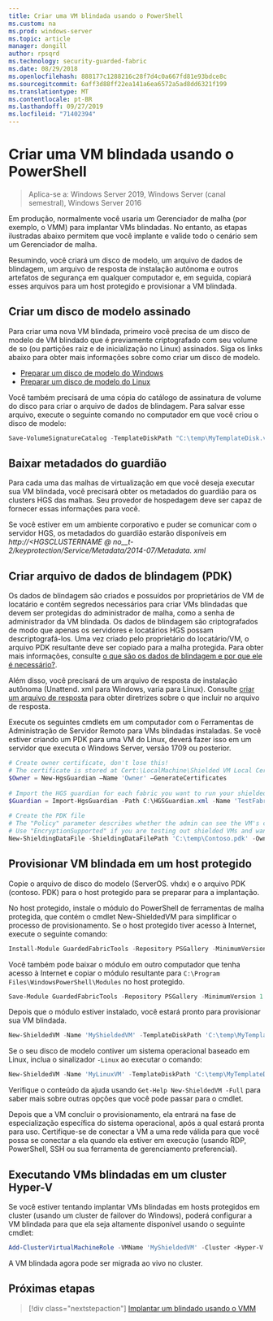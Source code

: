 ```yaml
---
title: Criar uma VM blindada usando o PowerShell
ms.custom: na
ms.prod: windows-server
ms.topic: article
manager: dongill
author: rpsqrd
ms.technology: security-guarded-fabric
ms.date: 08/29/2018
ms.openlocfilehash: 888177c1288216c28f7d4c0a667fd81e93bdce8c
ms.sourcegitcommit: 6aff3d88ff22ea141a6ea6572a5ad8dd6321f199
ms.translationtype: MT
ms.contentlocale: pt-BR
ms.lasthandoff: 09/27/2019
ms.locfileid: "71402394"
---
```

# <a name="create-a-shielded-vm-using-powershell"></a>Criar uma VM blindada usando o PowerShell

>Aplica-se a: Windows Server 2019, Windows Server (canal semestral), Windows Server 2016

Em produção, normalmente você usaria um Gerenciador de malha (por exemplo, o VMM) para implantar VMs blindadas. No entanto, as etapas ilustradas abaixo permitem que você implante e valide todo o cenário sem um Gerenciador de malha.

Resumindo, você criará um disco de modelo, um arquivo de dados de blindagem, um arquivo de resposta de instalação autônoma e outros artefatos de segurança em qualquer computador e, em seguida, copiará esses arquivos para um host protegido e provisionar a VM blindada.

## <a name="create-a-signed-template-disk"></a>Criar um disco de modelo assinado

Para criar uma nova VM blindada, primeiro você precisa de um disco de modelo de VM blindado que é previamente criptografado com seu volume de so (ou partições raiz e de inicialização no Linux) assinados.
Siga os links abaixo para obter mais informações sobre como criar um disco de modelo.

- [Preparar um disco de modelo do Windows](guarded-fabric-create-a-shielded-vm-template.md)
- [Preparar um disco de modelo do Linux](guarded-fabric-create-a-linux-shielded-vm-template.md)

Você também precisará de uma cópia do catálogo de assinatura de volume do disco para criar o arquivo de dados de blindagem.
Para salvar esse arquivo, execute o seguinte comando no computador em que você criou o disco de modelo:

```powershell
Save-VolumeSignatureCatalog -TemplateDiskPath "C:\temp\MyTemplateDisk.vhdx" -VolumeSignatureCatalogPath "C:\temp\MyTemplateDiskCatalog.vsc"
```

## <a name="download-guardian-metadata"></a>Baixar metadados do guardião

Para cada uma das malhas de virtualização em que você deseja executar sua VM blindada, você precisará obter os metadados do guardião para os clusters HGS das malhas.
Seu provedor de hospedagem deve ser capaz de fornecer essas informações para você.

Se você estiver em um ambiente corporativo e puder se comunicar com o servidor HGS, os metadados do guardião estarão disponíveis em *http://\<HGSCLUSTERNAME @ no__t-2/keyprotection/Service/Metadata/2014-07/Metadata. xml*

## <a name="create-shielding-data-pdk-file"></a>Criar arquivo de dados de blindagem (PDK)

Os dados de blindagem são criados e possuídos por proprietários de VM de locatário e contêm segredos necessários para criar VMs blindadas que devem ser protegidas do administrador de malha, como a senha de administrador da VM blindada.
Os dados de blindagem são criptografados de modo que apenas os servidores e locatários HGS possam descriptografá-los.
Uma vez criado pelo proprietário do locatário/VM, o arquivo PDK resultante deve ser copiado para a malha protegida.
Para obter mais informações, consulte [o que são os dados de blindagem e por que ele é necessário?](guarded-fabric-and-shielded-vms.md#what-is-shielding-data-and-why-is-it-necessary).

Além disso, você precisará de um arquivo de resposta de instalação autônoma (Unattend. xml para Windows, varia para Linux). Consulte [criar um arquivo de resposta](guarded-fabric-tenant-creates-shielding-data.md#create-an-answer-file) para obter diretrizes sobre o que incluir no arquivo de resposta.

Execute os seguintes cmdlets em um computador com o Ferramentas de Administração de Servidor Remoto para VMs blindadas instaladas.
Se você estiver criando um PDK para uma VM do Linux, deverá fazer isso em um servidor que executa o Windows Server, versão 1709 ou posterior.

 
```powershell
# Create owner certificate, don't lose this!
# The certificate is stored at Cert:\LocalMachine\Shielded VM Local Certificates
$Owner = New-HgsGuardian –Name 'Owner' –GenerateCertificates
 
# Import the HGS guardian for each fabric you want to run your shielded VM
$Guardian = Import-HgsGuardian -Path C:\HGSGuardian.xml -Name 'TestFabric'
 
# Create the PDK file
# The "Policy" parameter describes whether the admin can see the VM's console or not
# Use "EncryptionSupported" if you are testing out shielded VMs and want to debug any issues during the specialization process
New-ShieldingDataFile -ShieldingDataFilePath 'C:\temp\Contoso.pdk' -Owner $Owner –Guardian $guardian –VolumeIDQualifier (New-VolumeIDQualifier -VolumeSignatureCatalogFilePath 'C:\temp\MyTemplateDiskCatalog.vsc' -VersionRule Equals) -WindowsUnattendFile 'C:\unattend.xml' -Policy Shielded
```
    
## <a name="provision-shielded-vm-on-a-guarded-host"></a>Provisionar VM blindada em um host protegido
Copie o arquivo de disco do modelo (ServerOS. vhdx) e o arquivo PDK (contoso. PDK) para o host protegido para se preparar para a implantação.

No host protegido, instale o módulo do PowerShell de ferramentas de malha protegida, que contém o cmdlet New-ShieldedVM para simplificar o processo de provisionamento. Se o host protegido tiver acesso à Internet, execute o seguinte comando:

```powershell
Install-Module GuardedFabricTools -Repository PSGallery -MinimumVersion 1.0.0
```

Você também pode baixar o módulo em outro computador que tenha acesso à Internet e copiar o módulo resultante para `C:\Program Files\WindowsPowerShell\Modules` no host protegido.

```powershell
Save-Module GuardedFabricTools -Repository PSGallery -MinimumVersion 1.0.0 -Path C:\temp\
```

Depois que o módulo estiver instalado, você estará pronto para provisionar sua VM blindada.

```powershell
New-ShieldedVM -Name 'MyShieldedVM' -TemplateDiskPath 'C:\temp\MyTemplateDisk.vhdx' -ShieldingDataFilePath 'C:\temp\Contoso.pdk' -Wait
```

Se o seu disco de modelo contiver um sistema operacional baseado em Linux, inclua o sinalizador `-Linux` ao executar o comando:

```powershell
New-ShieldedVM -Name 'MyLinuxVM' -TemplateDiskPath 'C:\temp\MyTemplateDisk.vhdx' -ShieldingDataFilePath 'C:\temp\Contoso.pdk' -Wait -Linux
```

Verifique o conteúdo da ajuda usando `Get-Help New-ShieldedVM -Full` para saber mais sobre outras opções que você pode passar para o cmdlet.

Depois que a VM concluir o provisionamento, ela entrará na fase de especialização específica do sistema operacional, após a qual estará pronta para uso.
Certifique-se de conectar a VM a uma rede válida para que você possa se conectar a ela quando ela estiver em execução (usando RDP, PowerShell, SSH ou sua ferramenta de gerenciamento preferencial).

## <a name="running-shielded-vms-on-a-hyper-v-cluster"></a>Executando VMs blindadas em um cluster Hyper-V

Se você estiver tentando implantar VMs blindadas em hosts protegidos em cluster (usando um cluster de failover do Windows), poderá configurar a VM blindada para que ela seja altamente disponível usando o seguinte cmdlet:

```powershell
Add-ClusterVirtualMachineRole -VMName 'MyShieldedVM' -Cluster <Hyper-V cluster name>
```

A VM blindada agora pode ser migrada ao vivo no cluster.

## <a name="next-step"></a>Próximas etapas

> [!div class="nextstepaction"]
> [Implantar um blindado usando o VMM](guarded-fabric-tenant-deploys-shielded-vm-using-vmm.md)